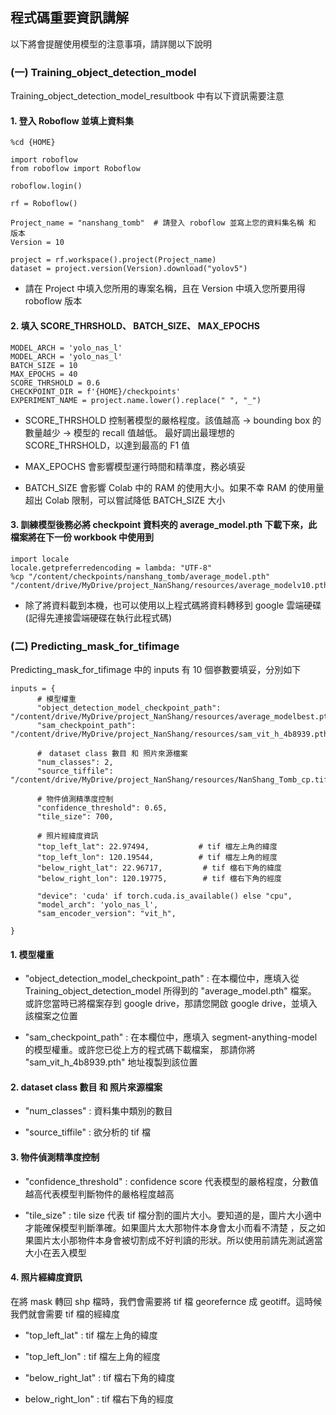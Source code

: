 ## 程式碼重要資訊講解

以下將會提醒使用模型的注意事項，請詳閱以下說明
### (一) Training_object_detection_model
Training_object_detection_model_resultbook 中有以下資訊需要注意

#### 1. 登入 Roboflow 並填上資料集
```{code-block}
%cd {HOME}

import roboflow
from roboflow import Roboflow

roboflow.login()

rf = Roboflow()

Project_name = "nanshang_tomb"  # 請登入 roboflow 並寫上您的資料集名稱 和 版本
Version = 10

project = rf.workspace().project(Project_name)
dataset = project.version(Version).download("yolov5")
```

* 請在 Project 中填入您所用的專案名稱，且在 Version 中填入您所要用得 roboflow 版本

#### 2. 填入 SCORE_THRSHOLD、 BATCH_SIZE、 MAX_EPOCHS
```{code-block}
MODEL_ARCH = 'yolo_nas_l'
MODEL_ARCH = 'yolo_nas_l'
BATCH_SIZE = 10
MAX_EPOCHS = 40
SCORE_THRSHOLD = 0.6
CHECKPOINT_DIR = f'{HOME}/checkpoints'
EXPERIMENT_NAME = project.name.lower().replace(" ", "_")
```
* SCORE_THRSHOLD 控制著模型的嚴格程度。該值越高 -> bounding box 的數量越少 -> 模型的 recall 值越低。 
最好調出最理想的 SCORE_THRSHOLD，以達到最高的 F1 值 

* MAX_EPOCHS 會影響模型運行時間和精準度，務必填妥

* BATCH_SIZE 會影響 Colab 中的 RAM 的使用大小。如果不幸 RAM 的使用量超出 Colab 限制，可以嘗試降低 BATCH_SIZE 大小 

#### 3. 訓練模型後務必將 checkpoint 資料夾的  average_model.pth 下載下來，此檔案將在下一份 workbook 中使用到

```{code-block}
import locale
locale.getpreferredencoding = lambda: "UTF-8"
%cp "/content/checkpoints/nanshang_tomb/average_model.pth" "/content/drive/MyDrive/project_NanShang/resources/average_modelv10.pth"
```
* 除了將資料載到本機，也可以使用以上程式碼將資料轉移到 google 雲端硬碟 (記得先連接雲端硬碟在執行此程式碼)

### (二) Predicting_mask_for_tifimage
Predicting_mask_for_tifimage 中的 inputs 有 10 個嵾數要填妥，分別如下

```{code-block} 
inputs = {
      # 模型權重
      "object_detection_model_checkpoint_path": "/content/drive/MyDrive/project_NanShang/resources/average_modelbest.pth",
      "sam_checkpoint_path": "/content/drive/MyDrive/project_NanShang/resources/sam_vit_h_4b8939.pth",

      #　dataset class 數目 和 照片來源檔案
      "num_classes": 2,
      "source_tiffile": "/content/drive/MyDrive/project_NanShang/resources/NanShang_Tomb_cp.tif",

      # 物件偵測精準度控制
      "confidence_threshold": 0.65,
      "tile_size": 700,

      # 照片經緯度資訊
      "top_left_lat": 22.97494,           # tif 檔左上角的緯度
      "top_left_lon": 120.19544,          # tif 檔左上角的經度
      "below_right_lat": 22.96717,         # tif 檔右下角的緯度
      "below_right_lon": 120.19775,        # tif 檔右下角的經度

      "device": 'cuda' if torch.cuda.is_available() else "cpu",
      "model_arch": 'yolo_nas_l',
      "sam_encoder_version": "vit_h",

}
```


#### 1. 模型權重
* "object_detection_model_checkpoint_path" : 在本欄位中，應填入從
Training_object_detection_model 所得到的 "average_model.pth" 檔案。
或許您當時已將檔案存到 google drive，那請您開啟 google drive，並填入該檔案之位置

* "sam_checkpoint_path" : 在本欄位中，應填入 segment-anything-model 的模型權重。或許您已從上方的程式碼下載檔案，
那請你將 "sam_vit_h_4b8939.pth" 地址複製到該位置

#### 2. dataset class 數目 和 照片來源檔案
* "num_classes" : 資料集中類別的數目

* "source_tiffile" : 欲分析的 tif 檔

#### 3. 物件偵測精準度控制
* "confidence_threshold" : confidence score 代表模型的嚴格程度，分數值越高代表模型判斷物件的嚴格程度越高

* "tile_size" : tile size 代表 tif 檔分割的圖片大小。要知道的是，圖片大小適中才能確保模型判斷準確。如果圖片太大那物件本身會太小而看不清楚
，反之如果圖片太小那物件本身會被切割成不好判讀的形狀。所以使用前請先測試適當大小在丟入模型

#### 4. 照片經緯度資訊
在將 mask 轉回 shp 檔時，我們會需要將 tif 檔 georefernce 成 geotiff。這時候我們就會需要 tif 檔的經緯度

* "top_left_lat" : tif 檔左上角的緯度

* "top_left_lon" : tif 檔左上角的經度

* "below_right_lat" : tif 檔右下角的緯度

* below_right_lon" : tif 檔右下角的經度



